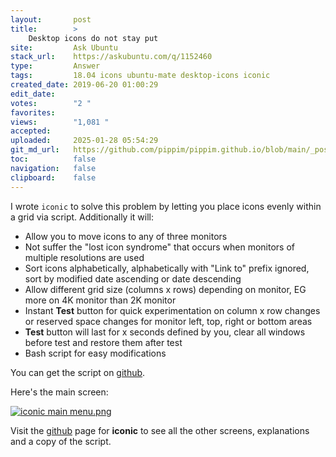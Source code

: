 ```yaml
---
layout:       post
title:        >
    Desktop icons do not stay put
site:         Ask Ubuntu
stack_url:    https://askubuntu.com/q/1152460
type:         Answer
tags:         18.04 icons ubuntu-mate desktop-icons iconic
created_date: 2019-06-20 01:00:29
edit_date:    
votes:        "2 "
favorites:    
views:        "1,081 "
accepted:     
uploaded:     2025-01-28 05:54:29
git_md_url:   https://github.com/pippim/pippim.github.io/blob/main/_posts/2019/2019-06-20-Desktop-icons-do-not-stay-put.md
toc:          false
navigation:   false
clipboard:    false
---
```


I wrote `iconic` to solve this problem by letting you place icons evenly within a grid via script. Additionally it will:

- Allow you to move icons to any of three monitors
- Not suffer the "lost icon syndrome" that occurs when monitors of multiple resolutions are used
- Sort icons alphabetically, alphabetically with "Link to" prefix ignored, sort by modified date ascending or date descending
- Allow different grid size (columns x rows) depending on monitor, EG more on 4K monitor than 2K monitor
- Instant **Test** button for quick experimentation on column x row changes or reserved space changes for monitor left, top, right or bottom areas
- **Test** button will last for x seconds defined by you, clear all windows before test and restore them after test
- Bash script for easy modifications

You can get the script on [github][1].

Here's the main screen:

[![iconic main menu.png][2]][2]

Visit the [github][1] page for **iconic** to see all the other screens, explanations and a copy of the script.


  [1]: https://github.com/WinEunuuchs2Unix/iconic
  [2]: https://pippim.github.io/assets/img/posts/2019/Q45Pz.png
